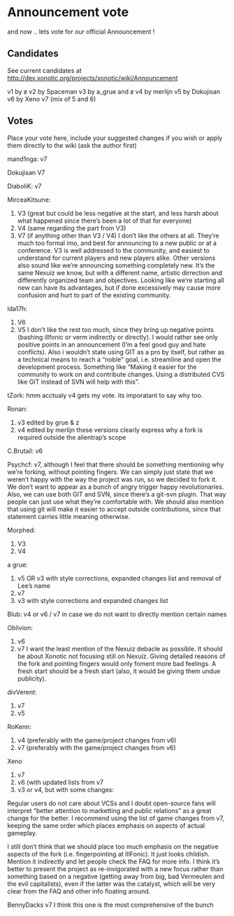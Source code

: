 Announcement vote
=================

and now .. lets vote for our official Announcement ![]()!

Candidates
----------

See current candidates at http://dev.xonotic.org/projects/xonotic/wiki/Announcement

v1 by ~~z~~
v2 by Spaceman
v3 by a\_grue and ~~z~~
v4 by merlijn
v5 by Dokujisan
v6 by Xeno
v7 (mix of 5 and 6)

Votes
-----

Place your vote here, include your suggested changes if you wish or apply them directly to the wiki (ask the author first)

mand1nga: v7

Dokujisan
V7

DiaboliK: v7

MirceaKitsune:
1. V3 (great but could be less negative at the start, and less harsh about what happened since there’s been a lot of that for everyone)
2. V4 (same regarding the part from V3)
3. V7 (if anything other than V3 / V4)
I don’t like the others at all. They’re much too formal imo, and best for announcing to a new public or at a conference. V3 is well addressed to the community, and easiest to understand for current players and new players alike. Other versions also sound like we’re announcing something completely new. It’s the same Nexuiz we know, but with a different name, artistic dirrection and differently organized team and objectives. Looking like we’re starting all new can have its advantages, but if done excessively may cause more confusion and hurt to part of the existing community.

lda17h:
1. V6
2. V5
I don’t like the rest too much, since they bring up negative points (bashing illfonic or verm indirectly or directly). I would rather see only positive points in an announcement (I’m a feel good guy and hate conflicts).
Also i wouldn’t state using GIT as a pro by itself, but rather as a technical means to reach a “noble” goal, i.e. streamline and open the development process. Something like “Making it easier for the community to work on and contribute changes. Using a distributed CVS like GIT instead of SVN will help with this”.

tZork:
hmm acctualy v4 gets my vote. its imporatant to say why too.

Ronan:
1. v3 edited by grue & z
2. v4 edited by merlijn
these versions clearly express why a fork is required outside the alientrap’s scope

C.Brutail:
v6

Psychcf:
v7, although I feel that there should be something mentioning why we’re forking, without pointing fingers. We can simply just state that we weren’t happy with the way the project was run, so we decided to fork it. We don’t want to appear as a bunch of angry trigger happy revolutionaries. Also, we can use both GIT and SVN, since there’s a git-svn plugin. That way people can just use what they’re comfortable with. We should also mention that using git will make it easier to accept outside contributions, since that statement carries little meaning otherwise.

Morphed:
1. V3
2. V4

a grue:
1. v5 OR v3 with style corrections, expanded changes list and removal of Lee’s name
2. v7
3. v3 with style corrections and expanded changes list

Blub:
v4
or v6 / v7 in case we do not want to directly mention certain names

Oblivion:
1. v6
2. v7
I want the least mention of the Nexuiz debacle as possible. It should be about Xonotic not focusing still on Nexuiz. Giving detailed reasons of the fork and pointing fingers would only foment more bad feelings. A fresh start should be a fresh start (also, it would be giving them undue publicity).

divVerent:
1. v7
2. v5

RoKenn:
1. v4 (preferably with the game/project changes from v6)
2. v7 (preferably with the game/project changes from v6)

Xeno
1. v7
2. v6 (with updated lists from v7
3. v3 or v4, but with some changes:

Regular users do not care about VCSs and I doubt open-source fans will interpret “better attention to marketting and public relations” as a great change for the better. I recommend using the list of game changes from v7, keeping the same order which places emphasis on aspects of actual gameplay.

I still don’t think that we should place too much emphasis on the negative aspects of the fork (i.e. fingerpointing at IllFonic). It just looks childish. Mention it indirectly and let people check the FAQ for more info. I think it’s better to present the project as re-invigorated with a new focus rather than something based on a negative (getting away from big, bad Vermeulen and the evil capitalists), even if the latter was the catalyst, which will be very clear from the FAQ and other info floating around.

BennyDacks
v7 I think this one is the most comprehensive of the bunch

